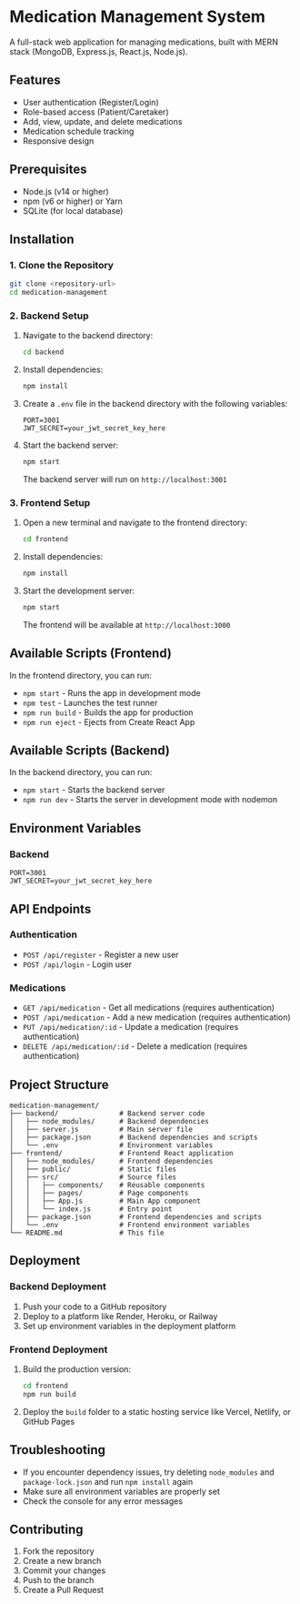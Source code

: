# Medication Management System

A full-stack web application for managing medications, built with MERN stack (MongoDB, Express.js, React.js, Node.js).

## Features

- User authentication (Register/Login)
- Role-based access (Patient/Caretaker)
- Add, view, update, and delete medications
- Medication schedule tracking
- Responsive design

## Prerequisites

- Node.js (v14 or higher)
- npm (v6 or higher) or Yarn
- SQLite (for local database)

## Installation

### 1. Clone the Repository

```bash
git clone <repository-url>
cd medication-management
```

### 2. Backend Setup

1. Navigate to the backend directory:
   ```bash
   cd backend
   ```

2. Install dependencies:
   ```bash
   npm install
   ```

3. Create a `.env` file in the backend directory with the following variables:
   ```
   PORT=3001
   JWT_SECRET=your_jwt_secret_key_here
   ```

4. Start the backend server:
   ```bash
   npm start
   ```

   The backend server will run on `http://localhost:3001`

### 3. Frontend Setup

1. Open a new terminal and navigate to the frontend directory:
   ```bash
   cd frontend
   ```

2. Install dependencies:
   ```bash
   npm install
   ```

3. Start the development server:
   ```bash
   npm start
   ```

   The frontend will be available at `http://localhost:3000`

## Available Scripts (Frontend)

In the frontend directory, you can run:

- `npm start` - Runs the app in development mode
- `npm test` - Launches the test runner
- `npm run build` - Builds the app for production
- `npm run eject` - Ejects from Create React App

## Available Scripts (Backend)

In the backend directory, you can run:

- `npm start` - Starts the backend server
- `npm run dev` - Starts the server in development mode with nodemon

## Environment Variables

### Backend

```
PORT=3001
JWT_SECRET=your_jwt_secret_key_here
```

## API Endpoints

### Authentication
- `POST /api/register` - Register a new user
- `POST /api/login` - Login user

### Medications
- `GET /api/medication` - Get all medications (requires authentication)
- `POST /api/medication` - Add a new medication (requires authentication)
- `PUT /api/medication/:id` - Update a medication (requires authentication)
- `DELETE /api/medication/:id` - Delete a medication (requires authentication)

## Project Structure

```
medication-management/
├── backend/               # Backend server code
│   ├── node_modules/      # Backend dependencies
│   ├── server.js          # Main server file
│   ├── package.json       # Backend dependencies and scripts
│   └── .env               # Environment variables
├── frontend/              # Frontend React application
│   ├── node_modules/      # Frontend dependencies
│   ├── public/            # Static files
│   ├── src/               # Source files
│   │   ├── components/    # Reusable components
│   │   ├── pages/         # Page components
│   │   ├── App.js         # Main App component
│   │   └── index.js       # Entry point
│   ├── package.json       # Frontend dependencies and scripts
│   └── .env               # Frontend environment variables
└── README.md              # This file
```

## Deployment

### Backend Deployment

1. Push your code to a GitHub repository
2. Deploy to a platform like Render, Heroku, or Railway
3. Set up environment variables in the deployment platform

### Frontend Deployment

1. Build the production version:
   ```bash
   cd frontend
   npm run build
   ```
2. Deploy the `build` folder to a static hosting service like Vercel, Netlify, or GitHub Pages

## Troubleshooting

- If you encounter dependency issues, try deleting `node_modules` and `package-lock.json` and run `npm install` again
- Make sure all environment variables are properly set
- Check the console for any error messages

## Contributing

1. Fork the repository
2. Create a new branch
3. Commit your changes
4. Push to the branch
5. Create a Pull Request


